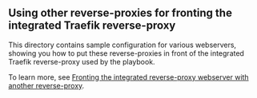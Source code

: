 ## Using other reverse-proxies for fronting the integrated Traefik reverse-proxy

This directory contains sample configuration for various webservers, showing you how to put these reverse-proxies in front of the integrated Traefik reverse-proxy used by the playbook.

To learn more, see [Fronting the integrated reverse-proxy webserver with another reverse-proxy](../../docs/configuring-playbook-own-webserver.md#fronting-the-integrated-reverse-proxy-webserver-with-another-reverse-proxy).
